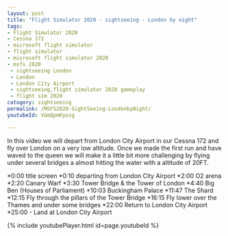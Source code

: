 ```yaml
---
layout: post
title: "Flight Simulator 2020 - sightseeing - London by night"
tags: 
- Flight Simulator 2020
- Cessna 172
- microsoft flight simulator
- flight simulator
- microsoft flight simulator 2020
- msfs 2020
 - sightseeing London
 - London
 - London City Airport
 - sightseeing,flight simulator 2020 gameplay
 - flight sim 2020
catogory: sightseeing 
permalink: /MSFS2020-SightSeeing-LondonbyNight/
youtubeId: VGmQpmKyozg

---
```


In this video we will depart from London City Airport in our Cessna 172 and fly over London on a very low altitude. Once we made the first run and have waved to the queen we will make it a little bit more challenging by flying under several bridges a almost hitting the water with a altitude of 20FT.

*0:00 title screen
*0:10 departing from London City Airport
*2:00 O2 arena 
*2:20 Canary Warf
*3:30 Tower Bridge & the Tower of London
*4:40 Big Ben (Houses of Parliament)
*10:03 Buckingham Palace
*11:47 The Shard
*12:15 Fly through the pillars of the Tower Bridge
*16:15 Fly lower over the Thames and under some bridges
*22:00 Return to London City Airport
*25:00 - Land at London City Airport

{% include youtubePlayer.html id=page.youtubeId %}